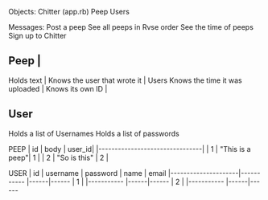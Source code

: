 Objects:
Chitter (app.rb)
Peep
Users

Messages:
Post a peep
See all peeps in Rvse order
See the time of peeps
Sign up to Chitter

Peep                            |   
-----------------------------------------
Holds text                      | 
Knows the user that wrote it    | Users
Knows the time it was uploaded  |
Knows its own ID                |

User
-----------------------------------------
Holds a list of Usernames
Holds a list of passwords


PEEP
| id  | body            | user_id|
|--------------------------------|
|  1  | "This is a peep"|   1    |
|  2  | "So is this"    |   2    |


USER
| id  | username      | password   | name | email
|---------------------|----------- |------|------
|  1  |               |----------- |------|------
|  2  |               |----------- |------|------

